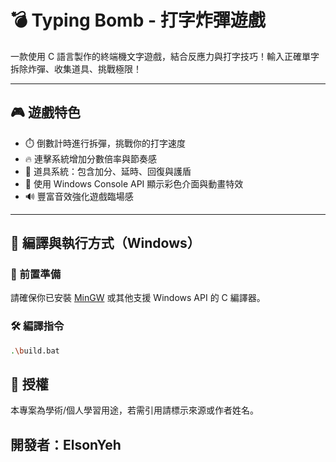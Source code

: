 # 💣 Typing Bomb - 打字炸彈遊戲

一款使用 C 語言製作的終端機文字遊戲，結合反應力與打字技巧！輸入正確單字拆除炸彈、收集道具、挑戰極限！

---

## 🎮 遊戲特色

- ⏱️ 倒數計時進行拆彈，挑戰你的打字速度
- 🔥 連擊系統增加分數倍率與節奏感
- 🎁 道具系統：包含加分、延時、回復與護盾
- 🎨 使用 Windows Console API 顯示彩色介面與動畫特效
- 🔊 豐富音效強化遊戲臨場感

---

## 🧰 編譯與執行方式（Windows）

### 🔧 前置準備

請確保你已安裝 [MinGW](https://www.mingw-w64.org/) 或其他支援 Windows API 的 C 編譯器。

### 🛠️ 編譯指令

```bash
.\build.bat
```

## 📜 授權

本專案為學術/個人學習用途，若需引用請標示來源或作者姓名。

## 開發者：ElsonYeh
